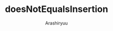 ---
title: doesNotEqualsInsertion
author: Arashiryuu
description_markdown: >-
  Replaces instances of '=/=' in the textarea with '≠'.
github: https://github.com/Arashiryuu/
download: https://github.com/Arashiryuu/crap/blob/master/doesNotEqualsInsertion.plugin.js
support: https://github.com/Arashiryuu/crap/issues
tags:
layout: product
ghcommentid: 51
---